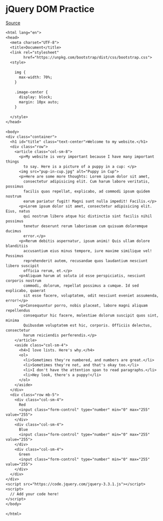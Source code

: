 # jQuery DOM Practice

[Source](http://curric.rithmschool.com/springboard/exercises/jquery-dom/ "Permalink to jQuery DOM Practice")

<!DOCTYPE html>

    <html lang="en">
    <head>
      <meta charset="UTF-8">
      <title>Document</title>
      <link rel="stylesheet"
            href="https://unpkg.com/bootstrap/dist/css/bootstrap.css">
      <style>

        img {
          max-width: 70%;
        }

        .image-center {
          display: block;
          margin: 10px auto;
        }

      </style>
    </head>

    <body>
    <div class="container">
      <h1 id="title" class="text-center">Welcome to my website.</h1>
      <div class="row">
        <article class="col-sm-8">
          <p>My website is very important because I have many important things
            to say. Here is a picture of a puppy in a cup: </p>
          <img src="pup-in-cup.jpg" alt="Puppy in Cup">
          <p>Here are some more thoughts: Lorem ipsum dolor sit amet,
            consectetur adipisicing elit. Cum harum labore veritatis, possimus
            facilis quas repellat, explicabo, ad commodi ipsum quidem nostrum
            earum pariatur fugit! Magni sunt nulla impedit! Facilis.</p>
          <p>Lorem ipsum dolor sit amet, consectetur adipisicing elit. Eius, natus
            qui nostrum libero atque hic distinctio sint facilis nihil possimus
            tenetur deserunt rerum laboriosam cum quisuam doloremque ducimus
            error.</p>
          <p>Rerum debitis aspernatur, ipsum animi! Quis ullam dolore blanditiis
            accusantium eius minus tempore, iure maxime similique vel! Possimus
            reprehenderit autem, recusandae quos laudantium nesciunt libero suscipit
            officia rerum, et.</p>
          <p>Aliquam harum at soluta id esse perspiciatis, nesciunt corporis nostrum
            commodi, dolorum, repellat possimus a cumque. Id sed explicabo, quaerat
            sit esse facere, voluptatem, odit nesciunt eveniet assumenda, error!</p>
          <p>Consequuntur porro, nobis placeat, labore magni aliquam repellendus
            consequatur hic facere, molestiae dolorum suscipit quos sint, minima
            Quibusdam voluptatem est hic, corporis. Officiis delectus, consectetur
            harum reiciendis perferendis.</p>
        </article>
        <aside class="col-sm-4">
          <h4>I love lists. Here's why.</h4>
          <ol>
            <li>Sometimes they're numbered, and numbers are great.</li>
            <li>Sometimes they're not, and that's okay too.</li>
            <li>I don't have the attention span to read paragraphs.</li>
            <li>Hey look, there's a puppy!</li>
          </ol>
        </aside>
      </div>
      <div class="row mb-5">
        <div class="col-sm-4">
          Red
          <input class="form-control" type="number" min="0" max="255" value="255">
        </div>
        <div class="col-sm-4">
          Blue
          <input class="form-control" type="number" min="0" max="255" value="255">
        </div>
        <div class="col-sm-4">
          Green
          <input class="form-control" type="number" min="0" max="255" value="255">
        </div>
      </div>
    </div>
    <script src="https://code.jquery.com/jquery-3.3.1.js"></script>
    <script>
      // Add your code here!
    </script>
    </body>

    </html>

